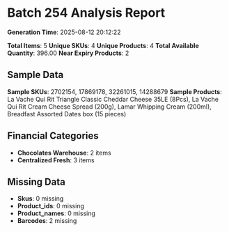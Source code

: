 # Batch 254 Analysis Report

**Generation Time**: 2025-08-12 20:12:22

**Total Items**: 5
**Unique SKUs**: 4
**Unique Products**: 4
**Total Available Quantity**: 396.00
**Near Expiry Products**: 2

## Sample Data
**Sample SKUs**: 2702154, 17869178, 32261015, 14288679
**Sample Products**: La Vache Qui Rit Triangle Classic Cheddar Cheese 35LE (8Pcs), La Vache Qui Rit Cream Cheese Spread (200g), Lamar Whipping Cream (200ml), Breadfast Assorted Dates box (15 pieces)

## Financial Categories
- **Chocolates Warehouse**: 2 items
- **Centralized Fresh**: 3 items

## Missing Data
- **Skus**: 0 missing
- **Product_ids**: 0 missing
- **Product_names**: 0 missing
- **Barcodes**: 2 missing
